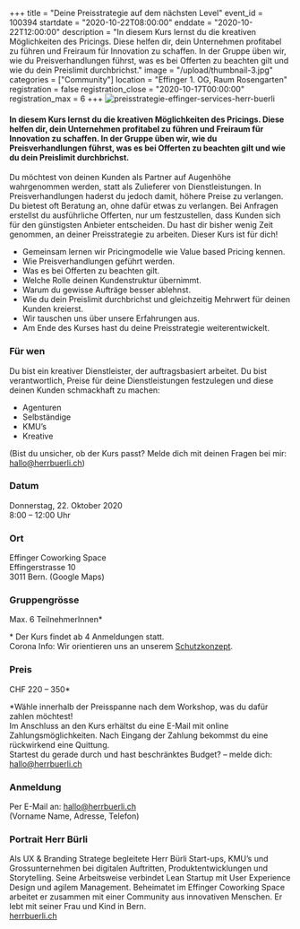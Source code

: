 +++
title = "Deine Preisstrategie auf dem nächsten Level"
event_id = 100394
startdate = "2020-10-22T08:00:00"
enddate = "2020-10-22T12:00:00"
description = "In diesem Kurs lernst du die kreativen Möglichkeiten des Pricings. Diese helfen dir, dein Unternehmen profitabel zu führen und Freiraum für Innovation zu schaffen. In der Gruppe üben wir, wie du Preisverhandlungen führst, was es bei Offerten zu beachten gilt und wie du dein Preislimit durchbrichst."
image = "/upload/thumbnail-3.jpg"
categories = ["Community"]
location = "Effinger 1. OG, Raum Rosengarten"
registration = false
registration_close = "2020-10-17T00:00:00"
registration_max = 6
+++
![preisstrategie-effinger-services-herr-buerli](upload/thumbnail-3.jpg)

#### In diesem Kurs lernst du die kreativen Möglichkeiten des Pricings. Diese helfen dir, dein Unternehmen profitabel zu führen und Freiraum für Innovation zu schaffen. In der Gruppe üben wir, wie du Preisverhandlungen führst, was es bei Offerten zu beachten gilt und wie du dein Preislimit durchbrichst.

Du möchtest von deinen Kunden als Partner auf Augenhöhe wahrgenommen werden, statt als Zulieferer von Dienstleistungen. In Preisverhandlungen haderst du jedoch damit, höhere Preise zu verlangen. Du bietest oft Beratung an, ohne dafür etwas zu verlangen. Bei Anfragen erstellst du ausführliche Offerten, nur um festzustellen, dass Kunden sich für den günstigsten Anbieter entscheiden. Du hast dir bisher wenig Zeit genommen, an deiner Preisstrategie zu arbeiten. Dieser Kurs ist für dich!

* Gemeinsam lernen wir Pricingmodelle wie Value based Pricing kennen.
* Wie Preisverhandlungen geführt werden.
* Was es bei Offerten zu beachten gilt.
* Welche Rolle deinen Kundenstruktur übernimmt.
* Warum du gewisse Aufträge besser ablehnst.
* Wie du dein Preislimit durchbrichst und gleichzeitig Mehrwert für deinen Kunden kreierst.
* Wir tauschen uns über unsere Erfahrungen aus.
* Am Ende des Kurses hast du deine Preisstrategie weiterentwickelt.

### Für wen

Du bist ein kreativer Dienstleister, der auftragsbasiert arbeitet. Du bist verantwortlich, Preise für deine Dienstleistungen festzulegen und diese deinen Kunden schmackhaft zu machen:

* Agenturen
* Selbständige
* KMU’s
* Kreative

(Bist du unsicher, ob der Kurs passt? Melde dich mit deinen Fragen bei mir: hallo@herrbuerli.ch)

### Datum

Donnerstag, 22. Oktober 2020\
8:00 – 12:00 Uhr

### Ort

Effinger Coworking Space\
Effingerstrasse 10\
3011 Bern. (Google Maps)

### Gruppengrösse

Max. 6 TeilnehmerInnen*

\* Der Kurs findet ab 4 Anmeldungen statt. \
Corona Info: Wir orientieren uns an unserem [Schutzkonzept](https://www.effinger.ch/blog/sicher-mit-abstand/).

### Preis

CHF 220 – 350*

\*Wähle innerhalb der Preisspanne nach dem Workshop, was du dafür zahlen möchtest!\
Im Anschluss an den Kurs erhältst du eine E-Mail mit online Zahlungsmöglichkeiten. Nach Eingang der Zahlung bekommst du eine rückwirkend eine Quittung.\
Startest du gerade durch und hast beschränktes Budget? – melde dich: hallo@herrbuerli.ch

### Anmeldung

Per E-Mail an: hallo@herrbuerli.ch \
(Vorname Name, Adresse, Telefon)

### Portrait Herr Bürli

Als UX & Branding Stratege begleitete Herr Bürli Start-ups, KMU’s und Grossunternehmen bei digitalen Auftritten, Produktentwicklungen und Storytelling. Seine Arbeitsweise verbindet Lean Startup mit User Experience Design und agilem Management. Beheimatet im Effinger Coworking Space arbeitet er zusammen mit einer Community aus innovativen Menschen. Er lebt mit seiner Frau und Kind in Bern.\
[herrbuerli.ch](https://herrbuerli.ch)